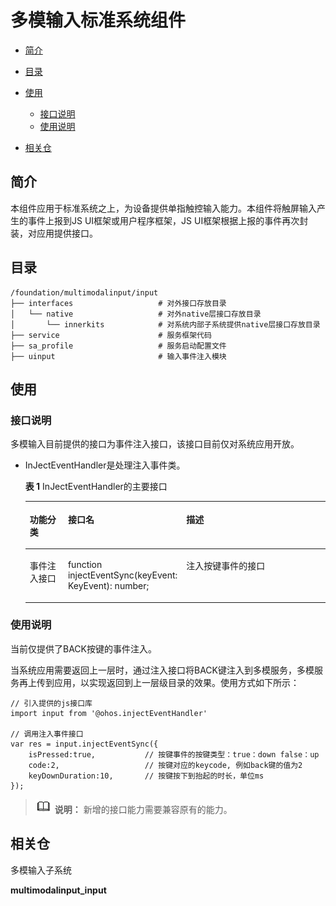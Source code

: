 # 多模输入标准系统组件<a name="ZH-CN_TOPIC_0000001147497185"></a>

-   [简介](#section11660541593)
-   [目录](#section14408467105)
-   [使用](#section18111235161011)
    -   [接口说明](#section86358081116)
    -   [使用说明](#section789634518111)

-   [相关仓](#section135327891219)

## 简介<a name="section11660541593"></a>

本组件应用于标准系统之上，为设备提供单指触控输入能力。本组件将触屏输入产生的事件上报到JS UI框架或用户程序框架，JS UI框架根据上报的事件再次封装，对应用提供接口。

## 目录<a name="section14408467105"></a>

```
/foundation/multimodalinput/input
├── interfaces                   # 对外接口存放目录
│   └── native                   # 对外native层接口存放目录
│       └── innerkits            # 对系统内部子系统提供native层接口存放目录
├── service                      # 服务框架代码
├── sa_profile                   # 服务启动配置文件
├── uinput                       # 输入事件注入模块
```

## 使用<a name="section18111235161011"></a>

### 接口说明<a name="section86358081116"></a>

多模输入目前提供的接口为事件注入接口，该接口目前仅对系统应用开放。

-   InJectEventHandler是处理注入事件类。

    **表 1**  InJectEventHandler的主要接口

    <a name="t49c6a8df29a143a98ef6f66f43c7eac8"></a>
    <table><thead align="left"><tr id="rf815506c67654ad4ac014b339ee3292d"><th class="cellrowborder" valign="top" width="15.031503150315032%" id="mcps1.2.4.1.1"><p id="a59bc0498281e498289e11d5e584eb293"><a name="a59bc0498281e498289e11d5e584eb293"></a><a name="a59bc0498281e498289e11d5e584eb293"></a>功能分类</p>
    </th>
    <th class="cellrowborder" valign="top" width="23.152315231523154%" id="mcps1.2.4.1.2"><p id="aa1226795522e4609b6b1d210255beeff"><a name="aa1226795522e4609b6b1d210255beeff"></a><a name="aa1226795522e4609b6b1d210255beeff"></a>接口名</p>
    </th>
    <th class="cellrowborder" valign="top" width="61.816181618161814%" id="mcps1.2.4.1.3"><p id="a34777ce8d3174036ba45b9fd51dc4848"><a name="a34777ce8d3174036ba45b9fd51dc4848"></a><a name="a34777ce8d3174036ba45b9fd51dc4848"></a>描述</p>
    </th>
    </tr>
    </thead>
    <tbody><tr id="ra7599f41f04548858a77e2062aad2cf5"><td class="cellrowborder" valign="top" width="15.031503150315032%" headers="mcps1.2.4.1.1 "><p id="a63ab1186072d4bcdb32d4e11b9243b57"><a name="a63ab1186072d4bcdb32d4e11b9243b57"></a><a name="a63ab1186072d4bcdb32d4e11b9243b57"></a>事件注入接口</p>
    </td>
    <td class="cellrowborder" valign="top" width="23.152315231523154%" headers="mcps1.2.4.1.2 "><p id="a3d9b89df15074475a45ed26503e22c21"><a name="a3d9b89df15074475a45ed26503e22c21"></a><a name="a3d9b89df15074475a45ed26503e22c21"></a>function injectEventSync(keyEvent: KeyEvent): number;</p>
    </td>
    <td class="cellrowborder" valign="top" width="61.816181618161814%" headers="mcps1.2.4.1.3 "><p id="a33c82952289f40a09773ce2fed14f6aa"><a name="a33c82952289f40a09773ce2fed14f6aa"></a><a name="a33c82952289f40a09773ce2fed14f6aa"></a>注入按键事件的接口</p>
    </td>
    </tr>
    </tbody>
    </table>


### 使用说明<a name="section789634518111"></a>

当前仅提供了BACK按键的事件注入。

当系统应用需要返回上一层时，通过注入接口将BACK键注入到多模服务，多模服务再上传到应用，以实现返回到上一层级目录的效果。使用方式如下所示：

```
// 引入提供的js接口库
import input from '@ohos.injectEventHandler'

// 调用注入事件接口
var res = input.injectEventSync({
    isPressed:true,           // 按键事件的按键类型：true：down false：up
    code:2,                   // 按键对应的keycode, 例如back键的值为2
    keyDownDuration:10,       // 按键按下到抬起的时长，单位ms
});
```

>![](figures/icon-note.gif) **说明：**
>新增的接口能力需要兼容原有的能力。

## 相关仓<a name="section135327891219"></a>

多模输入子系统

**multimodalinput\_input**

